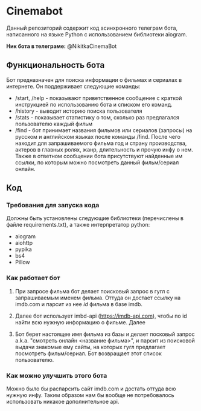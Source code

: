 # Cinemabot

Данный репозиторий содержит код асинхронного телеграм бота, написанного на языке Python с использованием библиотеки aiogram. 

**Ник бота в телеграме:** @NikitkaCinemaBot

## Функциональность бота

Бот предназначен для поиска информации о фильмах и сериалах в интернете. 
Он поддерживает следующие команды:

- /start, /help - показывают приветственное сообщение с краткой инструкцией по использованию бота и списком его команд.
- /history - выводит историю поиска пользователя
- /stats - показывает статистику о том, сколько раз предлагался пользователю каждый фильм
- /find - бот принимает названия фильмов или сериалов (запросы) на русском и английском языках после команды /find. 
После чего находит для запрашиваемого фильма год и страну производства, актеров в главных ролях, жанр, длительность и прочую инфу о нем.
Также в ответном сообщении бота присутствуют найденные им ссылки, по которым можно посмотреть данный фильм/сериал онлайн. 

## Код

### Требования для запуска кода

Должны быть установлены следующие библиотеки (перечислены в файле requirements.txt), а также интерпретатор python:

- aiogram
- aiohttp
- pypika
- bs4
- Pillow

### Как работает бот

1) При запросе фильма бот делает поисковый запрос в гугл с запрашиваемым именем фильма. 
Оттуда он достает ссылку на imdb.com и парсит из нее *id* фильма в базе imdb. 

2) Далее бот использует imbd-api (https://imdb-api.com), чтобы по id найти всю нужную информацию о фильме. Далее

3) Бот берет настоящее имя фильма из базы и делает посковый запрос a.k.a. "смотреть онлайн <название фильма>", 
и парсит из поисковой выдачи знакомые ему сайты, на которых гугл предлагает посмотреть фильм/сериал. 
Бот возвращает этот список пользователю.

### Как можно улучшить этого бота

Можно было бы распарсить сайт imdb.com и достать оттуда всю нужную инфу. 
Таким образом нам бы вообще не потребовалось использовать никакое дополнительное api.
